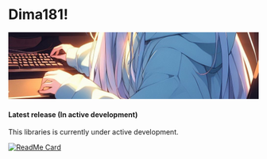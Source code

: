 # Dima181!
![Header_1](assets/271814876-07d9db5e-8dc6-43b3-9bf6-fa4efbcbee1b.jpg)

#### Latest release (In active development)

This libraries is currently under active development.

[![ReadMe Card](https://github-readme-stats.vercel.app/api/pin/?username=Dima181&repo=Unity-Jelly-Shop)](https://github.com/Dima181/Unity-Jelly-Shop.git)
